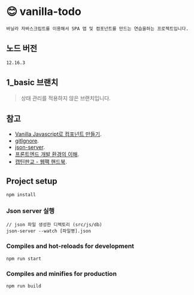 # 😊 vanilla-todo
```
바닐라 자바스크립트를 이용해서 SPA 앱 및 컴포넌트를 만드는 연습을하는 프로젝트입니다.
```

## 노드 버전
```
12.16.3
```

## 1_basic 브랜치
> 상태 관리를 적용하지 않은 브랜치입니다.

## 참고
- [Vanilla Javascript로 컴포넌트 만들기](https://junilhwang.github.io/TIL/Javascript/Design/Vanilla-JS-Component/).
- [gitIgnore](https://gist.github.com/andreasonny83/b24e38b7772a3ea362d8e8d238d5a7bc).
- [json-server](https://github.com/typicode/json-server).
- [프론트엔드 개발 환경의 이해](https://jeonghwan-kim.github.io/series/2019/12/10/frontend-dev-env-webpack-basic.html#2-%EC%97%94%ED%8A%B8%EB%A6%AC%EC%95%84%EC%9B%83%ED%92%8B).
- [캡틴판교 - 웹팩 핸드북](https://joshua1988.github.io/webpack-guide/guide.html).

## Project setup
```
npm install
```

### Json server 실행
```
// json 파일 생성한 디렉토리 (src/js/db)
json-server --watch [파일명].json
```

### Compiles and hot-reloads for development
```
npm run start
```

### Compiles and minifies for production
```
npm run build
```
